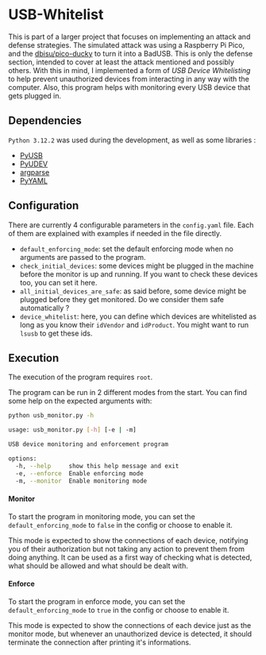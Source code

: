 # USB-Whitelist

This is part of a larger project that focuses on implementing an attack and defense strategies.
The simulated attack was using a Raspberry Pi Pico, and the [dbisu/pico-ducky](https://github.com/dbisu/pico-ducky) to turn it into a BadUSB.
This is only the defense section, intended to cover at least the attack mentioned and possibly others.
With this in mind, I implemented a form of *USB Device Whitelisting* to help prevent unauthorized devices from interacting in any way with the computer. Also, this program helps with monitoring every USB device that gets plugged in.

## Dependencies

`Python 3.12.2` was used during the development, as well as some libraries :
- [PyUSB](https://github.com/pyusb/pyusb)
- [PyUDEV](https://github.com/pyudev/pyudev)
- [argparse](https://docs.python.org/3/library/argparse.html)
- [PyYAML](https://github.com/yaml/pyyaml)

## Configuration

There are currently 4 configurable parameters in the `config.yaml` file.
Each of them are explained with examples if needed in the file directly.

- `default_enforcing_mode`: set the default enforcing mode when no arguments are passed to the program.
- `check_initial_devices`: some devices might be plugged in the machine before the monitor is up and running. If you want to check these devices too, you can set it here.
- `all_initial_devices_are_safe`: as said before, some device might be plugged before they get monitored. Do we consider them safe automatically ?
- `device_whitelist`: here, you can define which devices are whitelisted as long as you know their `idVendor` and `idProduct`. You might want to run `lsusb` to get these ids.

## Execution

The execution of the program requires `root`.

The program can be run in 2 different modes from the start.
You can find some help on the expected arguments with:
```sh
python usb_monitor.py -h

usage: usb_monitor.py [-h] [-e | -m]

USB device monitoring and enforcement program

options:
  -h, --help     show this help message and exit
  -e, --enforce  Enable enforcing mode
  -m, --monitor  Enable monitoring mode
```

#### Monitor
To start the program in monitoring mode, you can set the `default_enforcing_mode` to `false` in the config or choose to enable it.

This mode is expected to show the connections of each device, notifying you of their authorization but not taking any action to prevent them from doing anything.
It can be used as a first way of checking what is detected, what should be allowed and what should be dealt with.

#### Enforce
To start the program in enforce mode, you can set the `default_enforcing_mode` to `true` in the config or choose to enable it.

This mode is expected to show the connections of each device just as the monitor mode, but whenever an unauthorized device is detected, it should terminate the connection after printing it's informations.